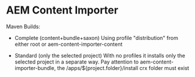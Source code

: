 AEM Content Importer
==============

Maven Builds:

- Complete (content+bundle+saxon)
Using profile "distribution" from either root or aem-content-importer-content

- Standard (only the selected project)
With no profiles it installs only the selected project in a separate way.
Pay attention to aem-content-importer-bundle, the /apps/${project.folder}/install crx folder must exist
